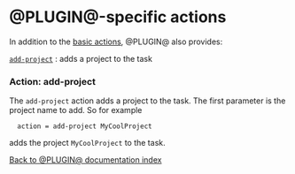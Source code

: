 @PLUGIN@-specific actions
=========================

In addition to the [basic actions][basic-actions], @PLUGIN@ also
provides:

[`add-project`][action-add-project]
: adds a project to the task

[basic-actions]: config-rulebase-common.html#actions

[action-add-project]: #action-add-project
### <a name="action-add-project">Action: add-project</a>

The `add-project` action adds a project to the task. The first
parameter is the project name to add. So for example

```
  action = add-project MyCoolProject
```

adds the project `MyCoolProject` to the task.


[Back to @PLUGIN@ documentation index][index]

[index]: index.html
